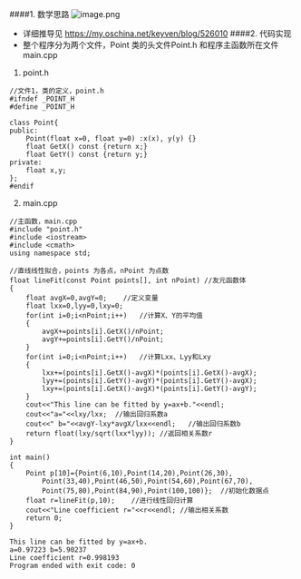 ####1. 数学思路
![image.png](https://upload-images.jianshu.io/upload_images/6634703-e657b59a030cabbc.png?imageMogr2/auto-orient/strip%7CimageView2/2/w/1240)
- 详细推导见
https://my.oschina.net/keyven/blog/526010
####2. 代码实现
- 整个程序分为两个文件，Point 类的头文件Point.h 和程序主函数所在文件main.cpp
1. point.h
```
//文件1，类的定义，point.h
#ifndef _POINT_H
#define _POINT_H

class Point{
public:
    Point(float x=0, float y=0) :x(x), y(y) {}
    float GetX() const {return x;}
    float GetY() const {return y;}
private:
    float x,y;
};
#endif
```
2. main.cpp
```
//主函数，main.cpp
#include "point.h"
#include <iostream>
#include <cmath>
using namespace std;

//直线线性拟合，points 为各点，nPoint 为点数
float lineFit(const Point points[], int nPoint) //友元函数体
{
    float avgX=0,avgY=0;    //定义变量
    float lxx=0,lyy=0,lxy=0;
    for(int i=0;i<nPoint;i++)   //计算X、Y的平均值
    {
        avgX+=points[i].GetX()/nPoint;
        avgY+=points[i].GetY()/nPoint;
    }
    for(int i=0;i<nPoint;i++)   //计算Lxx、Lyy和Lxy
    {
        lxx+=(points[i].GetX()-avgX)*(points[i].GetX()-avgX);
        lyy+=(points[i].GetY()-avgY)*(points[i].GetY()-avgX);
        lxy+=(points[i].GetX()-avgX)*(points[i].GetY()-avgY);
    }
    cout<<"This line can be fitted by y=ax+b."<<endl;
    cout<<"a="<<lxy/lxx;  //输出回归系数a
    cout<<" b="<<avgY-lxy*avgX/lxx<<endl;   //输出回归系数b
    return float(lxy/sqrt(lxx*lyy)); //返回相关系数r
}

int main()
{
    Point p[10]={Point(6,10),Point(14,20),Point(26,30),
        Point(33,40),Point(46,50),Point(54,60),Point(67,70),
        Point(75,80),Point(84,90),Point(100,100)};  //初始化数据点
    float r=lineFit(p,10);    //进行线性回归计算
    cout<<"Line coefficient r="<<r<<endl; //输出相关系数
    return 0;
}
```
```
This line can be fitted by y=ax+b.
a=0.97223 b=5.90237
Line coefficient r=0.998193
Program ended with exit code: 0
```

